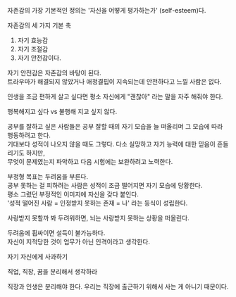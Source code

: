 자존감의 가장 기본적인 정의는 '자신을 어떻게 평가하는가' (self-esteem)다.

자존감의 세 가지 기본 축  
1) 자기 효능감
2) 자기 조절감
3) 자기 안전감이다.

자기 안전감은 자존감의 바탕이 된다.  
트라우마가 해결되지 않았거나 애정결핍이 지속되는데 안전하다고 느낄 사람은 없다.

인생을 조금 편하게 살고 싶다면 평소 자신에게 "괜찮아" 라는 말을 자주 해줘야 한다.


행복해지고 싶다 vs 불행해 지고 싶지 않다.

공부를 잘하고 싶은 사람들은 공부 잘할 때의 자기 모습을 늘 떠올리며 그 모습에 따라 행동하려고 한다.  
기대보다 성적이 나오지 않을 때도 그렇다. 다소 실망하고 자기 능력에 대한 믿음이 흔들리기도 하지만,  
무엇이 문제였는지 파악하고 다음 시험에는 보완하려고 노력한다.

부정형 목표는 두려움을 부른다.  
공부 못하는 걸 피하려는 사람은 성적이 조금 떨어지면 자기 모습에 당황한다.  
평소 그렸던 부정적인 이미지에 자신을 갖다 붙인다.  
'성적 떨어진 사람 = 인정받지 못하는 존재 = 나' 라는 등식이 성립한다.

사랑받지 못할까 봐 두려워하면, 뇌는 사랑받지 못하는 상황을 떠올린다.

두려움에 휩싸이면 설득이 불가능하다.  
자신이 지적당한 것이 업무가 아닌 인격이라고 생각한다.

자기 자신에게 사과하기

직업, 직장, 꿈을 분리해서 생각하라

직장과 인생은 분리해야 한다. 우리는 직장에 출근하기 위해서 사는 게 아니기 때문이다.

